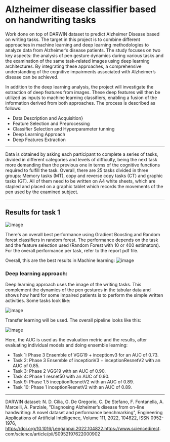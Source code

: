 # Alzheimer disease classifier based on handwriting tasks
Work done on top of DARWIN dataset to predict Alzheimer Disease based on writing tasks. The target in this project is to combine different
approaches in machine learning and deep learning methodologies to analyze data from Alzheimer’s disease patients. The study focuses on two key aspects: the
analysis of pen gesture dynamics during various tasks and the examination of the same task-related images using deep learning architectures. By integrating
these approaches, a comprehensive understanding of the cognitive impairments associated with Alzheimer’s disease can be achieved.

In addition to the deep learning analysis, the project will investigate the extraction of deep features from images. These deep features will then be utilized
as inputs to machine learning classifiers, enabling a fusion of the information derived from both approaches.
The process is described as follows:
* Data Description and Acquisition}
* Feature Selection and Preprocessing
* Classifier Selection and Hyperparameter tunning
* Deep Learning Approach
* Deep Features Extraction

---
Data is obtained by asking each participant to complete a series of tasks, divided in different categories and levels of difficulty, being the next task more demanding
than the previous one in terms of the cognitive functions required to fulfill the task. Overall, there are 25 tasks divided in three groups: Memory tasks (MT), copy
and reverse copy tasks (CT) and graphic tasks (GT). All of them need to be written on A4 white sheets, which are stapled and placed on a graphic tablet which records
the movements of the pen used by the examined subject.

---
## Results for task 1
![image](https://github.com/dagazrev/alzheimer_classifier/assets/33989743/80a87ea8-ab8d-4e97-9947-3554d7592576)

There's an overall best performance using Gradient Boosting and Random forest classifiers in random forest. The performance depends on the task and the feature selection used (Random Forest with 10 or 400 estimators). For the overall performance per task, refer to the report pdf file.

Overall, this are the best results in Machine learning:
![image](https://github.com/dagazrev/alzheimer_classifier/assets/33989743/72a80966-3285-463a-93c0-edf83321440b)

### Deep learning approach:
Deep learning approach uses the image of the writing tasks. This complement the dynamics of the pen gestures in the tabular data and shows how hard for some impaired patients is to perform the simple written activities. Some tasks look like:

![image](https://github.com/dagazrev/alzheimer_classifier/assets/33989743/db59a5ea-a73d-40dd-9c10-b76da09c6010)

Transfer learning will be used. The overall pipeline looks like this:

![image](https://github.com/dagazrev/alzheimer_classifier/assets/33989743/56beb9bd-ab12-4e34-94d3-bd5e0350c760)

Here, the AUC is used as the evaluation metric and the results, after evaluating individual models and doing ensemble learning:
* Task 1: Phase 3 Ensemble of VGG19 + inceptionv3 for an AUC of 0.73.
* Task 2: Phase 3 Ensemble of inceptionV3 + inceptionResnetV2 with an AUC of 0.85.
* Task 3: Phase 2 VGG19 with an AUC of 0.90.
* Task 4: Phase 1 resnet50 with an AUC of 0.90.
* Task 9: Phase 1.5 inceptionResnetV2 with an AUC of 0.89.
* Task 10: Phase 1 inceptionResnetV2 with an AUC of 0.89.
---
DARWIN dataset: N. D. Cilia, G. De Gregorio, C. De Stefano, F. Fontanella, A. Marcelli, A. Parziale, "Diagnosing Alzheimer’s disease from on-line handwriting: A novel dataset and performance benchmarking", Engineering Applications of Artificial Intelligence, Volume 111, 2022, 104822, ISSN 0952-1976, https://doi.org/10.1016/j.engappai.2022.104822.https://www.sciencedirect. com/science/article/pii/S0952197622000902
